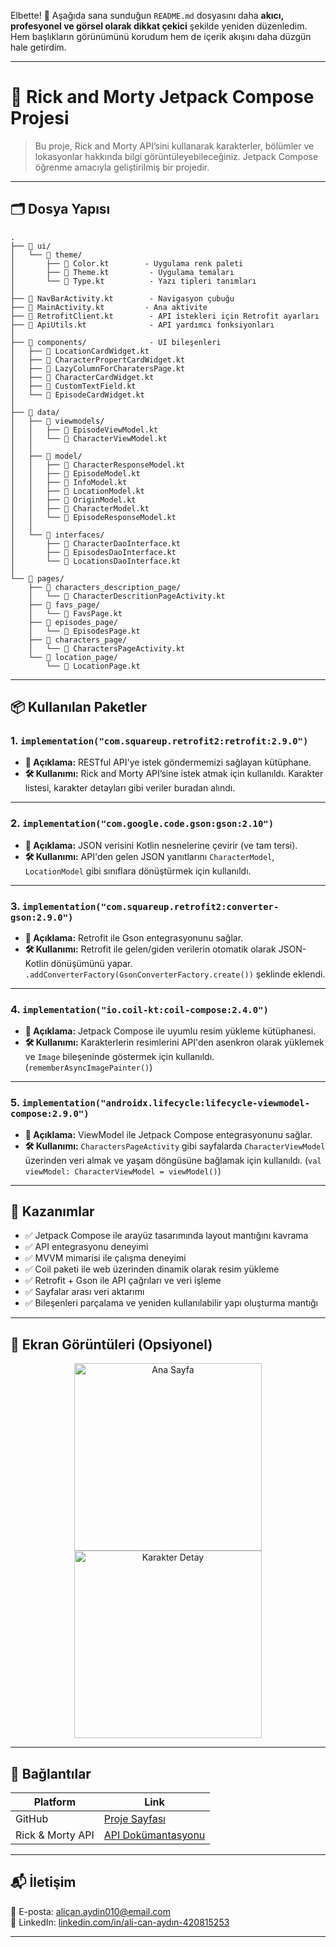 Elbette! 🎉 Aşağıda sana sunduğun `README.md` dosyasını daha **akıcı, profesyonel ve görsel olarak dikkat çekici** şekilde yeniden düzenledim. Hem başlıkların görünümünü korudum hem de içerik akışını daha düzgün hale getirdim.

---

# 🧠 Rick and Morty Jetpack Compose Projesi

> Bu proje, Rick and Morty API’sini kullanarak karakterler, bölümler ve lokasyonlar hakkında bilgi görüntüleyebileceğiniz. Jetpack Compose öğrenme amacıyla geliştirilmiş bir projedir.

---

## 🗂️ Dosya Yapısı

```
.
├── 📁 ui/
│   └── 📁 theme/
│       ├── 📄 Color.kt        - Uygulama renk paleti
│       ├── 📄 Theme.kt         - Uygulama temaları
│       └── 📄 Type.kt          - Yazı tipleri tanımları
│
├── 📄 NavBarActivity.kt        - Navigasyon çubuğu
├── 📄 MainActivity.kt         - Ana aktivite
├── 📄 RetrofitClient.kt        - API istekleri için Retrofit ayarları
├── 📄 ApiUtils.kt              - API yardımcı fonksiyonları
│
├── 📁 components/              - UI bileşenleri
│   ├── 📄 LocationCardWidget.kt
│   ├── 📄 CharacterPropertCardWidget.kt
│   ├── 📄 LazyColumnForCharatersPage.kt
│   ├── 📄 CharacterCardWidget.kt
│   ├── 📄 CustomTextField.kt
│   └── 📄 EpisodeCardWidget.kt
│
├── 📁 data/
│   ├── 📁 viewmodels/
│   │   ├── 📄 EpisodeViewModel.kt
│   │   └── 📄 CharacterViewModel.kt
│   │
│   ├── 📁 model/
│   │   ├── 📄 CharacterResponseModel.kt
│   │   ├── 📄 EpisodeModel.kt
│   │   ├── 📄 InfoModel.kt
│   │   ├── 📄 LocationModel.kt
│   │   ├── 📄 OriginModel.kt
│   │   ├── 📄 CharacterModel.kt
│   │   └── 📄 EpisodeResponseModel.kt
│   │
│   └── 📁 interfaces/
│       ├── 📄 CharacterDaoInterface.kt
│       ├── 📄 EpisodesDaoInterface.kt
│       └── 📄 LocationsDaoInterface.kt
│
└── 📁 pages/
    ├── 📁 characters_description_page/
    │   └── 📄 CharacterDescritionPageActivity.kt
    ├── 📁 favs_page/
    │   └── 📄 FavsPage.kt
    ├── 📁 episodes_page/
    │   └── 📄 EpisodesPage.kt
    ├── 📁 characters_page/
    │   └── 📄 CharactersPageActivity.kt
    └── 📁 location_page/
        └── 📄 LocationPage.kt
```

---

## 📦 Kullanılan Paketler

### 1. `implementation("com.squareup.retrofit2:retrofit:2.9.0")`
- **📌 Açıklama:** RESTful API'ye istek göndermemizi sağlayan kütüphane.
- **🛠️ Kullanımı:** Rick and Morty API’sine istek atmak için kullanıldı. Karakter listesi, karakter detayları gibi veriler buradan alındı.

---

### 2. `implementation("com.google.code.gson:gson:2.10")`
- **📌 Açıklama:** JSON verisini Kotlin nesnelerine çevirir (ve tam tersi).
- **🛠️ Kullanımı:** API'den gelen JSON yanıtlarını `CharacterModel`, `LocationModel` gibi sınıflara dönüştürmek için kullanıldı.

---

### 3. `implementation("com.squareup.retrofit2:converter-gson:2.9.0")`
- **📌 Açıklama:** Retrofit ile Gson entegrasyonunu sağlar.
- **🛠️ Kullanımı:** Retrofit ile gelen/giden verilerin otomatik olarak JSON-Kotlin dönüşümünü yapar. `.addConverterFactory(GsonConverterFactory.create())` şeklinde eklendi.

---

### 4. `implementation("io.coil-kt:coil-compose:2.4.0")`
- **📌 Açıklama:** Jetpack Compose ile uyumlu resim yükleme kütüphanesi.
- **🛠️ Kullanımı:** Karakterlerin resimlerini API'den asenkron olarak yüklemek ve `Image` bileşeninde göstermek için kullanıldı. (`rememberAsyncImagePainter()`)

---

### 5. `implementation("androidx.lifecycle:lifecycle-viewmodel-compose:2.9.0")`
- **📌 Açıklama:** ViewModel ile Jetpack Compose entegrasyonunu sağlar.
- **🛠️ Kullanımı:** `CharactersPageActivity` gibi sayfalarda `CharacterViewModel` üzerinden veri almak ve yaşam döngüsüne bağlamak için kullanıldı. (`val viewModel: CharacterViewModel = viewModel()`)

---

## 🎨 Kazanımlar

- ✅ Jetpack Compose ile arayüz tasarımında layout mantığını kavrama  
- ✅ API entegrasyonu deneyimi  
- ✅ MVVM mimarisi ile çalışma deneyimi  
- ✅ Coil paketi ile web üzerinden dinamik olarak resim yükleme  
- ✅ Retrofit + Gson ile API çağrıları ve veri işleme  
- ✅ Sayfalar arası veri aktarımı  
- ✅ Bileşenleri parçalama ve yeniden kullanılabilir yapı oluşturma mantığı  

---

## 📱 Ekran Görüntüleri (Opsiyonel)

<p align="center">
  <img src="images/home-screen.png" width="300" alt="Ana Sayfa">
  <img src="images/character-detail.png" width="300" alt="Karakter Detay">
</p>

---

## 🔗 Bağlantılar

| Platform     | Link                                                                 |
|--------------|----------------------------------------------------------------------|
| GitHub       | [Proje Sayfası](https://github.com/KULLANICI_ADI/rickmortyapp)      |
| Rick & Morty API | [API Dokümantasyonu](https://rickandmortyapi.com/)                |

---

## 📬 İletişim

📧 E-posta: [alican.aydin010@email.com](mailto:alican.aydin010@email.com)  
🔗 LinkedIn: [linkedin.com/in/ali-can-aydın-420815253](https://www.linkedin.com/in/ali-can-aydin-420815253)  

---

